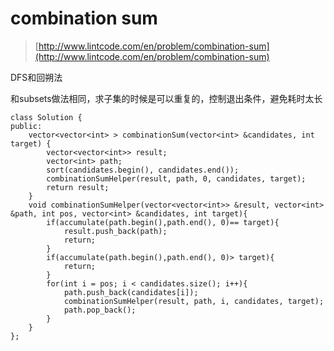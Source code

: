 # combination sum
>  [http://www.lintcode.com/en/problem/combination-sum](http://www.lintcode.com/en/problem/combination-sum)

DFS和回朔法

和subsets做法相同，求子集的时候是可以重复的，控制退出条件，避免耗时太长

	class Solution {
	public:
	    vector<vector<int> > combinationSum(vector<int> &candidates, int target) {
	        vector<vector<int>> result;
	        vector<int> path;
	        sort(candidates.begin(), candidates.end());
	        combinationSumHelper(result, path, 0, candidates, target);
	        return result;
	    }
	    void combinationSumHelper(vector<vector<int>> &result, vector<int> &path, int pos, vector<int> &candidates, int target){
	        if(accumulate(path.begin(),path.end(), 0)== target){
	            result.push_back(path);
	            return;
	        }
	        if(accumulate(path.begin(),path.end(), 0)> target){
	            return;
	        }
	        for(int i = pos; i < candidates.size(); i++){
	            path.push_back(candidates[i]);
	            combinationSumHelper(result, path, i, candidates, target);
	            path.pop_back();
	        }
	    }
	};


